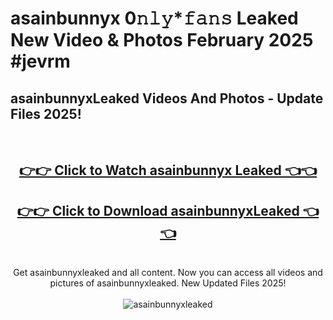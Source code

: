 # asainbunnyx 0𝚗𝚕𝚢*𝚏𝚊𝚗𝚜 Leaked New Video & Photos February 2025 #jevrm

<h2>asainbunnyxLeaked Videos And Photos - Update Files 2025!</h2>
<br>
<div align="center">
<h2><a href="https://mediaupload.pro?title=asainbunnyx&ref=11F" rel="nofollow">👉👉 Click to Watch asainbunnyx Leaked 👈👈</a></h2>
<h2><a href="https://mediaupload.pro?title=asainbunnyx&ref=11F" rel="nofollow">👉👉 Click to Download asainbunnyxLeaked 👈👈</a></h2>
<br>
Get asainbunnyxleaked and all content. Now you can access all videos and pictures of asainbunnyxleaked. New Updated Files 2025!
<br>
<br>
<a href="https://mediaupload.pro?title=asainbunnyx&ref=11F" rel="nofollow" data-target="animated-image.originalLink"><img src="https://i.ibb.co/Gkj2r4b/banner.png" alt="asainbunnyxleaked" style="max-width: 100%; display: inline-block;" data-target="animated-image.originalImage"></a>
</div>
<br>

